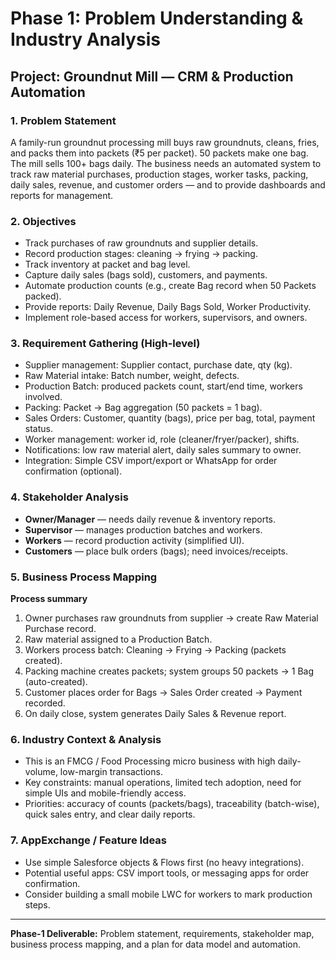
# Phase 1: Problem Understanding & Industry Analysis
## Project: Groundnut Mill — CRM & Production Automation

### 1. Problem Statement
A family-run groundnut processing mill buys raw groundnuts, cleans, fries, and packs them into packets (₹5 per packet). 50 packets make one bag. The mill sells 100+ bags daily. The business needs an automated system to track raw material purchases, production stages, worker tasks, packing, daily sales, revenue, and customer orders — and to provide dashboards and reports for management.

### 2. Objectives
- Track purchases of raw groundnuts and supplier details.
- Record production stages: cleaning → frying → packing.
- Track inventory at packet and bag level.
- Capture daily sales (bags sold), customers, and payments.
- Automate production counts (e.g., create Bag record when 50 Packets packed).
- Provide reports: Daily Revenue, Daily Bags Sold, Worker Productivity.
- Implement role-based access for workers, supervisors, and owners.

### 3. Requirement Gathering (High-level)
- Supplier management: Supplier contact, purchase date, qty (kg).
- Raw Material intake: Batch number, weight, defects.
- Production Batch: produced packets count, start/end time, workers involved.
- Packing: Packet → Bag aggregation (50 packets = 1 bag).
- Sales Orders: Customer, quantity (bags), price per bag, total, payment status.
- Worker management: worker id, role (cleaner/fryer/packer), shifts.
- Notifications: low raw material alert, daily sales summary to owner.
- Integration: Simple CSV import/export or WhatsApp for order confirmation (optional).

### 4. Stakeholder Analysis
- **Owner/Manager** — needs daily revenue & inventory reports.
- **Supervisor** — manages production batches and workers.
- **Workers** — record production activity (simplified UI).
- **Customers** — place bulk orders (bags); need invoices/receipts.

### 5. Business Process Mapping

**Process summary**
1. Owner purchases raw groundnuts from supplier → create Raw Material Purchase record.  
2. Raw material assigned to a Production Batch.  
3. Workers process batch: Cleaning → Frying → Packing (packets created).  
4. Packing machine creates packets; system groups 50 packets → 1 Bag (auto-created).  
5. Customer places order for Bags → Sales Order created → Payment recorded.  
6. On daily close, system generates Daily Sales & Revenue report.

### 6. Industry Context & Analysis
- This is an FMCG / Food Processing micro business with high daily-volume, low-margin transactions.
- Key constraints: manual operations, limited tech adoption, need for simple UIs and mobile-friendly access.
- Priorities: accuracy of counts (packets/bags), traceability (batch-wise), quick sales entry, and clear daily reports.

### 7. AppExchange / Feature Ideas
- Use simple Salesforce objects & Flows first (no heavy integrations).
- Potential useful apps: CSV import tools, or messaging apps for order confirmation.
- Consider building a small mobile LWC for workers to mark production steps.

---

**Phase-1 Deliverable:** Problem statement, requirements, stakeholder map, business process mapping, and a plan for data model and automation.
